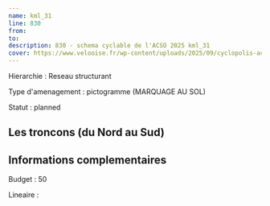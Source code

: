 ```yaml
---
name: kml_31 
line: 830
from: 
to:  
description: 830 - schema cyclable de l'ACSO 2025 kml_31 
cover: https://www.velooise.fr/wp-content/uploads/2025/09/cyclopolis-acso-default.jpg
---
```

Hierarchie : Reseau structurant

Type d'amenagement : pictogramme (MARQUAGE AU SOL)

Statut : planned

## Les troncons (du Nord au Sud)

## Informations complementaires

Budget  : 50 

Lineaire :

